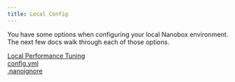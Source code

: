 ```yaml
---
title: Local Config
---
```


You have some options when configuring your local Nanobox environment. The next few docs walk through each of those options.

[Local Performance Tuning](local-performance/)  
[config.yml](config.yml/)  
[.nanoignore](nanoignore/)  
